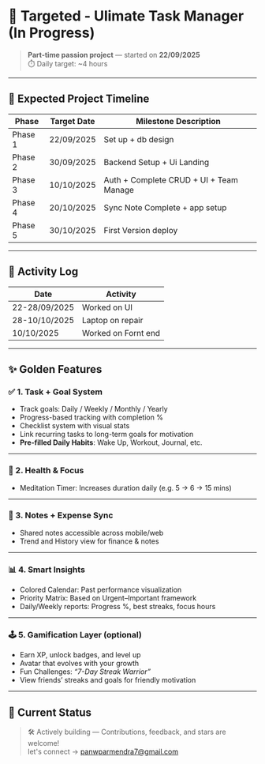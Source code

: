 # 🎯 Targeted - Ulimate Task Manager (In Progress)

> **Part-time passion project** — started on **22/09/2025**  
> ⏱️ Daily target: ~4 hours

---

## 📅 Expected Project Timeline

| Phase    | Target Date      | Milestone Description                                     |
|----------|------------------|-----------------------------------------------------------|
| Phase 1  | 22/09/2025       | Set up + db design                                        |
| Phase 2  | 30/09/2025       | Backend Setup + Ui Landing                                |
| Phase 3  | 10/10/2025       | Auth + Complete CRUD + UI + Team Manage                   |
| Phase 4  | 20/10/2025       | Sync Note Complete + app setup                            |
| Phase 5  | 30/10/2025       | First Version deploy                                      |

---

## 🧾 Activity Log

| Date          | Activity            |
|---------------|---------------------|
| 22-28/09/2025 | Worked on UI        |
| 28-10/10/2025 | Laptop on repair    |
| 10/10/2025    | Worked on Fornt end |

---

## ✨ Golden Features

### ✅ 1. Task + Goal System
- Track goals: Daily / Weekly / Monthly / Yearly
- Progress-based tracking with completion %
- Checklist system with visual stats
- Link recurring tasks to long-term goals for motivation
- **Pre-filled Daily Habits**: Wake Up, Workout, Journal, etc.

---

### 💪 2. Health & Focus
- Meditation Timer: Increases duration daily (e.g. 5 → 6 → 15 mins)
  
---

### 📝 3. Notes + Expense Sync
- Shared notes accessible across mobile/web
- Trend and History view for finance & notes

---

### 📊 4. Smart Insights
- Colored Calendar: Past performance visualization
- Priority Matrix: Based on Urgent–Important framework
- Daily/Weekly reports: Progress %, best streaks, focus hours

---

### 🕹️ 5. Gamification Layer (optional)
- Earn XP, unlock badges, and level up
- Avatar that evolves with your growth
- Fun Challenges: *“7-Day Streak Warrior”*
- View friends’ streaks and goals for friendly motivation
  
---

## 🚧 Current Status 

> 🛠️ Actively building — Contributions, feedback, and stars are welcome!  
> let's connect -> panwparmendra7@gmail.com
